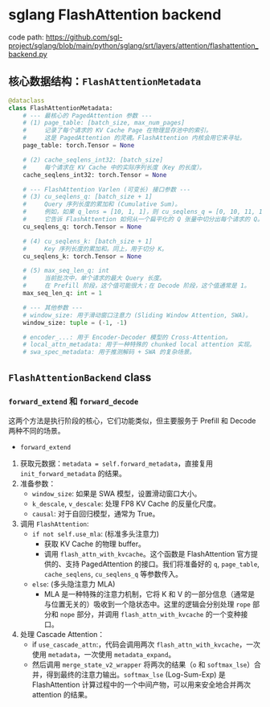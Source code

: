 # sglang FlashAttention backend

code path: https://github.com/sgl-project/sglang/blob/main/python/sglang/srt/layers/attention/flashattention_backend.py

## 核心数据结构：`FlashAttentionMetadata`

```python
@dataclass
class FlashAttentionMetadata:
    # --- 最核心的 PagedAttention 参数 ---
    # (1) page_table: [batch_size, max_num_pages]
    #     记录了每个请求的 KV Cache Page 在物理显存池中的索引。
    #     这是 PagedAttention 的灵魂。FlashAttention 内核会用它来寻址。
    page_table: torch.Tensor = None

    # (2) cache_seqlens_int32: [batch_size]
    #     每个请求在 KV Cache 中的实际序列长度（Key 的长度）。
    cache_seqlens_int32: torch.Tensor = None

    # --- FlashAttention Varlen (可变长) 接口参数 ---
    # (3) cu_seqlens_q: [batch_size + 1]
    #     Query 序列长度的累加和 (Cumulative Sum)。
    #     例如，如果 q_lens = [10, 1, 1]，则 cu_seqlens_q = [0, 10, 11, 12]。
    #     它告诉 FlashAttention 如何从一个扁平化的 Q 张量中切分出每个请求的 Q。
    cu_seqlens_q: torch.Tensor = None

    # (4) cu_seqlens_k: [batch_size + 1]
    #     Key 序列长度的累加和。同上，用于切分 K。
    cu_seqlens_k: torch.Tensor = None

    # (5) max_seq_len_q: int
    #     当前批次中，单个请求的最大 Query 长度。
    #     在 Prefill 阶段，这个值可能很大；在 Decode 阶段，这个值通常是 1。
    max_seq_len_q: int = 1

    # --- 其他参数 ---
    # window_size: 用于滑动窗口注意力 (Sliding Window Attention, SWA)。
    window_size: tuple = (-1, -1)

    # encoder_...: 用于 Encoder-Decoder 模型的 Cross-Attention。
    # local_attn_metadata: 用于一种特殊的 chunked local attention 实现。
    # swa_spec_metadata: 用于推测解码 + SWA 的复杂场景。
```

## `FlashAttentionBackend` class

### `forward_extend` 和 `forward_decode`

这两个方法是执行阶段的核心，它们功能类似，但主要服务于 Prefill 和 Decode 两种不同的场景。

- `forward_extend`

1. 获取元数据：`metadata = self.forward_metadata`，直接复用 `init_forward_metadata` 的结果。
2. 准备参数：
    - `window_size`: 如果是 SWA 模型，设置滑动窗口大小。
    - `k_descale`, `v_descale`: 处理 FP8 KV Cache 的反量化尺度。
    - `causal`: 对于自回归模型，通常为 True。
3. 调用 `FlashAttention`:
    - `if not self.use_mla`: (标准多头注意力)
        - 获取 KV Cache 的物理 buffer。
        - 调用 `flash_attn_with_kvcache`。这个函数是 FlashAttention 官方提供的、支持 PagedAttention 的接口。我们将准备好的 `q`, `page_table`, `cache_seqlens`, `cu_seqlens_q` 等参数传入。
    - `else`: (多头隐注意力 MLA)
        - MLA 是一种特殊的注意力机制，它将 K 和 V 的一部分信息（通常是与位置无关的）吸收到一个隐状态中。这里的逻辑会分别处理 `rope` 部分和 `nope` 部分，并调用 `flash_attn_with_kvcache` 的一个变种接口。
4. 处理 Cascade Attention：
    -  if `use_cascade_attn`:，代码会调用两次 `flash_attn_with_kvcache`，一次使用 `metadata`，一次使用 `metadata_expand`。
    - 然后调用 `merge_state_v2_wrapper` 将两次的结果（`o` 和 `softmax_lse`）合并，得到最终的注意力输出。`softmax_lse` (Log-Sum-Exp) 是 FlashAttention 计算过程中的一个中间产物，可以用来安全地合并两次 attention 的结果。



